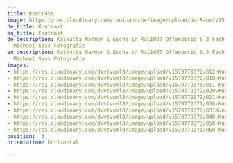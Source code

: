 ```yaml
---
title: Kontrast
image: https://res.cloudinary.com/tonipanoche/image/upload/derRaum/v1579253466/070-Bueroausbau-Schiebetueren-wandhoch_ulvvuj.jpg
de_title: Kontrast
en_title: Contrast
de_description: Kalkatta Marmor & Esche in Ral1007 Offenporig & 3 Fach Lackiert /
  Michael Sass Fotografie
en_description: Kalkatta Marmor & Esche in Ral1007 Offenporig & 3 Fach Lackiert /
  Michael Sass Fotografie
images:
- https://res.cloudinary.com/dwvtvuml8/image/upload/v1579779372/012-Kueche-blau-lackiert-Schrank-Vitrine_zhxlqz.jpg
- https://res.cloudinary.com/dwvtvuml8/image/upload/v1579779372/010-Kueche-blau-lackiert-Schrank-Vitrine_kcyeed.jpg
- https://res.cloudinary.com/dwvtvuml8/image/upload/v1579779373/011-Kueche-blau-lackiert-Schrank-Vitrine_vmgb9l.jpg
- https://res.cloudinary.com/dwvtvuml8/image/upload/v1579779372/020-Kueche-rosa-lackiert-Kuechenzeile_jq8oes.jpg
- https://res.cloudinary.com/dwvtvuml8/image/upload/v1579779372/021-Kueche-rosa-lackiert-Kuechenzeile_bayibx.jpg
- https://res.cloudinary.com/dwvtvuml8/image/upload/v1579779371/030-Kueche-rosa-lackiert-Marmor-Griffe-weiss_exwq2m.jpg
- https://res.cloudinary.com/dwvtvuml8/image/upload/v1579779372/031Kueche-rosa-lackiert-Marmor-Griffe-weiss_vg0cix.jpg
- https://res.cloudinary.com/dwvtvuml8/image/upload/v1579779373/040-Kueche-blau-lackiert-Schrank-Vitrine_ub8m0e.jpg
- https://res.cloudinary.com/dwvtvuml8/image/upload/v1579779373/050-Kueche-blau-lackiert-Schrank-Vitrine_drflhn.jpg
- https://res.cloudinary.com/dwvtvuml8/image/upload/v1579779371/060-Kueche-rosa-lackiert-Griffe-Kupfer-Optik_bhvrxd.jpg
position: '3'
orientation: horizontal

---
```

